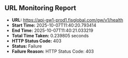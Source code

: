 ## URL Monitoring Report

- **URL:** https://api-gw1-prod1.fisglobal.com/gw/v1/health
- **Start Time:** 2025-10-07T11:40:20.793414
- **End Time:** 2025-10-07T11:40:21.033219
- **Total Time Taken:** 0.239805 seconds
- **HTTP Status Code:** 403
- **Status:** Failure
- **Failure Reason:** HTTP Status Code: 403
